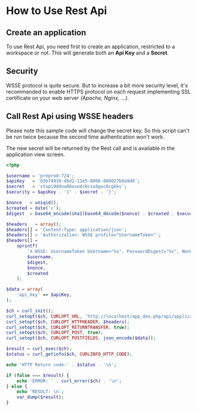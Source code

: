 # How to Use Rest Api

## Create an application

To use Rest Api, you need first to create an application, restricted to a workspace or not.
This will generate both an **Api Key** and a **Secret**.

## Security

WSSE protocol is quite secure.
But to increase a bit more security level, it's recommanded to enable HTTPS protocol on each request implementing SSL certificate on your web server *(Apache, Nginx, ...)*.

## Call Rest Api using WSSE headers

Please note this sample code will change the secret key.
So this script can't be run twice because the second time authentication won't work.

The new secret will be returned by the Rest call and is available in the application view screen.

```php
<?php

$username = 'preprod-724';
$apiKey   = '03b74930-46d2-11e5-8066-080027b9a9d8';
$secret   = 'stopi9ddno08oso4c8css8goc8cgkks';
$security = $apiKey . '{' . $secret . '}';

$nonce   = uniqid();
$created = date('c');
$digest  = base64_encode(sha1(base64_decode($nonce) . $created . $security, true));

$headers   = array();
$headers[] = 'Content-Type: application/json';
$headers[] = 'Authorization: WSSE profile="UsernameToken"';
$headers[] =
    sprintf(
        'X-WSSE: UsernameToken Username="%s", PasswordDigest="%s", Nonce="%s", Created="%s"',
        $username,
        $digest,
        $nonce,
        $created
    );

$data = array(
    'api_key' => $apiKey,
);

$ch = curl_init();
curl_setopt($ch, CURLOPT_URL, 'http://localhost/app_dev.php/api/application/resetSecret');
curl_setopt($ch, CURLOPT_HTTPHEADER, $headers);
curl_setopt($ch, CURLOPT_RETURNTRANSFER, true);
curl_setopt($ch, CURLOPT_POST, true);
curl_setopt($ch, CURLOPT_POSTFIELDS, json_encode($data));

$result = curl_exec($ch);
$status = curl_getinfo($ch, CURLINFO_HTTP_CODE);

echo 'HTTP Return code:' . $status . '\n';

if (false === $result) {
    echo 'ERROR: ' . curl_error($ch) . '\n';
} else {
    echo 'RESULT: \n';
    var_dump($result);
}
```
